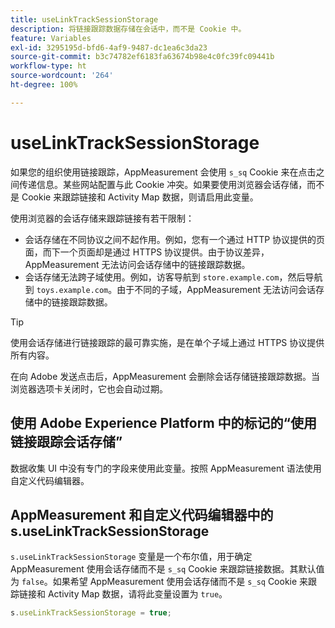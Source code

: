 ```yaml
---
title: useLinkTrackSessionStorage
description: 将链接跟踪数据存储在会话中，而不是 Cookie 中。
feature: Variables
exl-id: 3295195d-bfd6-4af9-9487-dc1ea6c3da23
source-git-commit: b3c74782ef6183fa63674b98e4c0fc39fc09441b
workflow-type: ht
source-wordcount: '264'
ht-degree: 100%

---
```


# useLinkTrackSessionStorage

如果您的组织使用链接跟踪，AppMeasurement 会使用 `s_sq` Cookie 来在点击之间传递信息。某些网站配置与此 Cookie 冲突。如果要使用浏览器会话存储，而不是 Cookie 来跟踪链接和 Activity Map 数据，则请启用此变量。

使用浏览器的会话存储来跟踪链接有若干限制：

* 会话存储在不同协议之间不起作用。例如，您有一个通过 HTTP 协议提供的页面，而下一个页面却是通过 HTTPS 协议提供。由于协议差异，AppMeasurement 无法访问会话存储中的链接跟踪数据。
* 会话存储无法跨子域使用。例如，访客导航到 `store.example.com`，然后导航到 `toys.example.com`。由于不同的子域，AppMeasurement 无法访问会话存储中的链接跟踪数据。

>[!TIP]
>
>使用会话存储进行链接跟踪的最可靠实施，是在单个子域上通过 HTTPS 协议提供所有内容。

在向 Adobe 发送点击后，AppMeasurement 会删除会话存储链接跟踪数据。当浏览器选项卡关闭时，它也会自动过期。

## 使用 Adobe Experience Platform 中的标记的“使用链接跟踪会话存储”

数据收集 UI 中没有专门的字段来使用此变量。按照 AppMeasurement 语法使用自定义代码编辑器。

## AppMeasurement 和自定义代码编辑器中的 s.useLinkTrackSessionStorage

`s.useLinkTrackSessionStorage` 变量是一个布尔值，用于确定 AppMeasurement 使用会话存储而不是 `s_sq` Cookie 来跟踪链接数据。其默认值为 `false`。如果希望 AppMeasurement 使用会话存储而不是 `s_sq` Cookie 来跟踪链接和 Activity Map 数据，请将此变量设置为 `true`。

```js
s.useLinkTrackSessionStorage = true;
```
